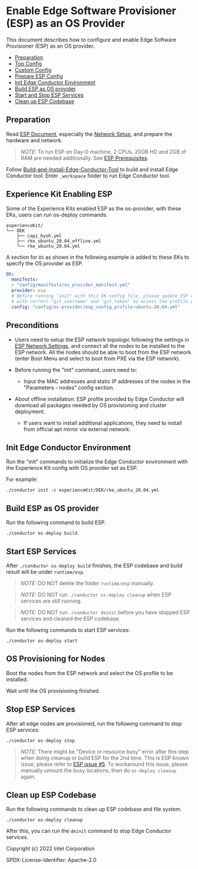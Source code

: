 # Enable Edge Software Provisioner (ESP) as an OS Provider

This document describes how to configure and enable Edge Software Provisioner (ESP) as an OS provider.

  * [Preparation](#preparation)
  * [Top Config](#top-config)
  * [Custom Config](#custom-config)
  * [Prepare ESP Config](#prepare-esp-config)
  * [Init Edge Conductor Environment](#init-edge-conductor-environment)
  * [Build ESP as OS provider](#build-esp-as-os-provider)
  * [Start and Stop ESP Services](#start-and-stop-esp-services)
  * [Clean up ESP Codebase](#clean-up-esp-codebase)

## Preparation

Read [ESP Document](https://github.com/intel/edge-software-provisioner), especially the [Network Setup](https://github.com/intel/edge-software-provisioner#network-setup), and prepare the hardware and network.

> *NOTE:*  To run ESP on Day-0 machine, 2 CPUs, 20GB HD and 2GB of RAM are needed additionally. See [ESP Prerequisites](https://github.com/intel/edge-software-provisioner#prerequisites).

Follow [Build-and-Install-Edge-Conductor-Tool](../../README.md#build-and-install-edge-conductor-tool) to build and install Edge Conductor tool.
Enter `_workspace` folder to run Edge Conductor tool.

## Experience Kit Enabling ESP

Some of the Experience Kits enabled ESP as the os-provider, with these EKs, users can run os-deploy commands.

```shell
experienceKit/
└── DEK
    ├── capi_byoh.yml
    ├── rke_ubuntu_20.04_offline.yml
    └── rke_ubuntu_20.04.yml
```

A section for `OS` as shown in the following example is added to these EKs to specify the OS provider as ESP.

```yaml
OS:
  manifests:
  - "config/manifests/os_provider_manifest.yml"
  provider: esp
  # Before running "init" with this EK config file, please update ESP config
  # with correct "git_username" and "git_token" to access the profile git repo.
  config: "config/os-provider/esp_config_profile-ubuntu-20.04.yml" 
```

## Preconditions

 - Users need to setup the ESP network topologic following the settings in [ESP Network Settings](../../configs/extensions/esp_network.yml), and connect all the nodes to be installed to the ESP network. All the nodes should be able to boot from the ESP network (enter Boot Menu and select to boot from PXE via the ESP network).

 - Before running the "init" command, users need to:

     - Input the MAC addresses and static IP addresses of the nodes in the "Parameters - nodes" config section.

 - About offline installation: ESP profile provided by Edge Conductor will download all packages needed by OS provisioning and cluster deployment.

     - If users want to install additional applications, they need to install from official apt mirror via external network.

## Init Edge Conductor Environment

Run the "init" commands to initialize the Edge Conductor environment with the Experience Kit config with OS provider set as ESP.

For example:

```
./conductor init -c experienceKit/DEK/rke_ubuntu_20.04.yml
```

## Build ESP as OS provider

Run the following command to build ESP.

```
./conductor os-deploy build
```

## Start ESP Services

After `./conductor os-deploy build` finishes, the ESP codebase and build result will be under `runtime/esp`.

> *NOTE:*  DO NOT delete the folder `runtime/esp` manually.

> *NOTE:*  DO NOT run `./conductor os-deploy cleanup` when ESP services are still running.

> *NOTE:*  DO NOT run `./conductor deinit` before you have stopped ESP services and cleaned the ESP codebase.

Run the following commands to start ESP services:

```
./conductor os-deploy start
```

## OS Provisioning for Nodes

Boot the nodes from the ESP network and select the OS profile to be installed.

Wait until the OS provisioning finished.


## Stop ESP Services

After all edge nodes are provisioned, run the following command to stop ESP services:

```
./conductor os-deploy stop
```

> *NOTE:*  There might be "Device or resource busy" error after this step when doing cleanup or build ESP for the 2nd time. This is ESP known issue, please refer to [ESP issue #5](https://github.com/intel/Edge-Software-Provisioner/issues/5). To workaround this issue, please manually umount the busy locations, then do `os-deploy cleanup` again.

## Clean up ESP Codebase

Run the following commands to clean up ESP codebase and file system.

```
./conductor os-deploy cleanup
```

After this, you can run the `deinit` command to stop Edge Conductor services.

Copyright (c) 2022 Intel Corporation

SPDX-License-Identifier: Apache-2.0
